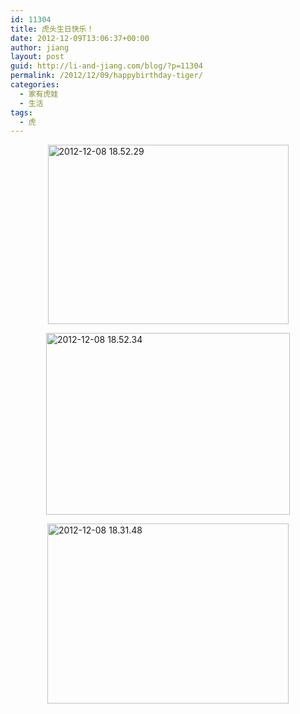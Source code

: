 ```yaml
---
id: 11304
title: 虎头生日快乐！
date: 2012-12-09T13:06:37+00:00
author: jiang
layout: post
guid: http://li-and-jiang.com/blog/?p=11304
permalink: /2012/12/09/happybirthday-tiger/
categories:
  - 家有虎娃
  - 生活
tags:
  - 虎
---
```

[<img style="background-image: none; border-bottom: 0px; border-left: 0px; padding-left: 0px; padding-right: 0px; display: block; float: none; margin-left: auto; border-top: 0px; margin-right: auto; border-right: 0px; padding-top: 0px" title="2012-12-08 18.52.29" border="0" alt="2012-12-08 18.52.29" src="http://li-and-jiang.com/blog/wp-content/uploads/2012/12/2012-12-08-18.52.29_thumb.jpg" width="385" height="287" />](http://li-and-jiang.com/blog/wp-content/uploads/2012/12/2012-12-08-18.52.29.jpg)

[<img style="background-image: none; border-bottom: 0px; border-left: 0px; padding-left: 0px; padding-right: 0px; display: block; float: none; margin-left: auto; border-top: 0px; margin-right: auto; border-right: 0px; padding-top: 0px" title="2012-12-08 18.52.34" border="0" alt="2012-12-08 18.52.34" src="http://li-and-jiang.com/blog/wp-content/uploads/2012/12/2012-12-08-18.52.34_thumb.jpg" width="390" height="291" />](http://li-and-jiang.com/blog/wp-content/uploads/2012/12/2012-12-08-18.52.34.jpg)

[<img style="background-image: none; border-bottom: 0px; border-left: 0px; padding-left: 0px; padding-right: 0px; display: block; float: none; margin-left: auto; border-top: 0px; margin-right: auto; border-right: 0px; padding-top: 0px" title="2012-12-08 18.31.48" border="0" alt="2012-12-08 18.31.48" src="http://li-and-jiang.com/blog/wp-content/uploads/2012/12/2012-12-08-18.31.48_thumb.jpg" width="386" height="288" />](http://li-and-jiang.com/blog/wp-content/uploads/2012/12/2012-12-08-18.31.48.jpg)